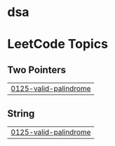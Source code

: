 # dsa
<!---LeetCode Topics Start-->
# LeetCode Topics
## Two Pointers
|  |
| ------- |
| [0125-valid-palindrome](https://github.com/Tushar859/Leetcode/tree/master/0125-valid-palindrome) |
## String
|  |
| ------- |
| [0125-valid-palindrome](https://github.com/Tushar859/Leetcode/tree/master/0125-valid-palindrome) |
<!---LeetCode Topics End-->